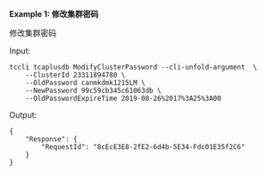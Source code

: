 **Example 1: 修改集群密码**

修改集群密码

Input: 

```
tccli tcaplusdb ModifyClusterPassword --cli-unfold-argument  \
    --ClusterId 23311894780 \
    --OldPassword canmkdmk1215LM \
    --NewPassword 99c59cb345c61063db \
    --OldPasswordExpireTime 2019-08-26%2017%3A25%3A00
```

Output: 
```
{
    "Response": {
        "RequestId": "8cEcE3E8-2fE2-6d4b-5E34-Fdc01E35f2C6"
    }
}
```

